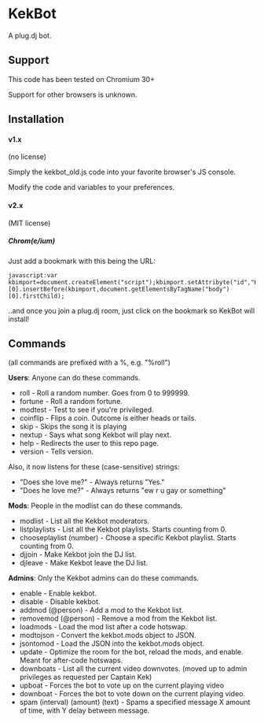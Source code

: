 KekBot
======

A plug.dj bot.

Support
-------

This code has been tested on Chromium 30+

Support for other browsers is unknown.

Installation
------------

#### v1.x

(no license)

Simply the kekbot_old.js code into your favorite browser's JS console.

Modify the code and variables to your preferences.

#### v2.x

(MIT license)

##### Chrom(e/ium)

Just add a bookmark with this being the URL:

	javascript:var kbimport=document.createElement("script");kbimport.setAttribyte("id","KB_Import");kbimport.setAttribute("src","https://raw.github.com/Strategetical/kekbot/master/import.js");document.getElementsByTagName("body")[0].insertBefore(kbimport,document.getElementsByTagName("body")[0].firstChild);

..and once you join a plug.dj room, just click on the bookmark so KekBot will install!

Commands
--------

(all commands are prefixed with a %, e.g. "%roll")


**Users**: Anyone can do these commands.

 * roll - Roll a random number. Goes from 0 to 999999.
 * fortune - Roll a random fortune.
 * modtest - Test to see if you're privileged.
 * coinflip - Flips a coin. Outcome is either heads or tails.
 * skip - Skips the song it is playing
 * nextup - Says what song Kekbot will play next.
 * help - Redirects the user to this repo page.
 * version - Tells version.

Also, it now listens for these (case-sensitive) strings:

 * "Does she love me?" - Always returns "Yes."
 * "Does he love me?" - Always returns "ew r u gay or something"

**Mods**: People in the modlist can do these commands.

 * modlist - List all the Kekbot moderators.
 * listplaylists - List all the Kekbot playlists. Starts counting from 0.
 * chooseplaylist (number) - Choose a specific Kekbot playlist. Starts counting from 0.
 * djjoin - Make Kekbot join the DJ list.
 * djleave - Make Kekbot leave the DJ list.

**Admins**: Only the Kekbot admins can do these commands.

 * enable - Enable kekbot.
 * disable - Disable kekbot.
 * addmod (@person) - Add a mod to the Kekbot list.
 * removemod (@person) - Remove a mod from the Kekbot list.
 * loadmods - Load the mod list after a code hotswap.
 * modtojson - Convert the kekbot.mods object to JSON.
 * jsontomod - Load the JSON into the kekbot.mods object.
 * update - Optimize the room for the bot, reload the mods, and enable. Meant for after-code hotswaps.
 * downboats - List all the current video downvotes. (moved up to admin privileges as requested per Captain Kek)
 * upboat - Forces the bot to vote up on the current playing video
 * downboat - Forces the bot to vote down on the current playing video.
 * spam (interval) (amount) (text) - Spams a specified message X amount of time, with Y delay between message.
 